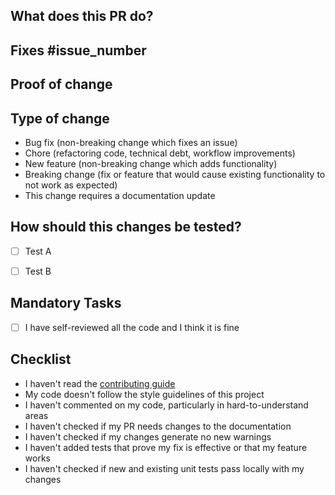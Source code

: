 ## What does this PR do?

<!-- Please summarize the change and which issue is fixed. Please also include relevant motivation and context. List any dependencies that are required for this change. -->


## Fixes #issue_number
<!--please replace issue_number with integer value Example Format be like (Fixes #555) -->


## Proof of change
<!-- Please provide a  relevant Video and ScreenShots of changes so that we can speed up the reviews process -->


## Type of change

<!-- Please delete bullets that are not relevant. -->

- Bug fix (non-breaking change which fixes an issue)
- Chore (refactoring code, technical debt, workflow improvements)
- New feature (non-breaking change which adds functionality)
- Breaking change (fix or feature that would cause existing functionality to not work as expected)
- This change requires a documentation update


## How should this changes be tested?

<!-- Please describe the tests you ran to verify your changes. Provide instructions so we can reproduce. Please also list any relevant details for your test configuration -->

- [ ] Test A
- [ ] Test B


## Mandatory Tasks 

<!--Make sure you have self-reviewed the code. A decent size PR without self-review might be rejected. -->
- [ ] I have self-reviewed all the code and I think it is fine


## Checklist

<!-- Please remove all the irrelevant bullets to your PR -->

- I haven't read the [contributing guide](https://github.com/Innovator-s-Home/git-github-workshops/blob/main/CONTRIBUTING.md)
- My code doesn't follow the style guidelines of this project
- I haven't commented on my code, particularly in hard-to-understand areas
- I haven't checked if my PR needs changes to the documentation
- I haven't checked if my changes generate no new warnings
- I haven't added tests that prove my fix is effective or that my feature works
- I haven't checked if new and existing unit tests pass locally with my changes
